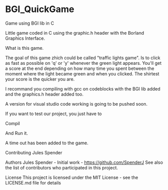 # BGI_QuickGame
Game using BGI lib in C

Little game coded in C using the graphic.h header with the Borland Graphics Interface.

What is this game.

The goal of this game zhich could be called "traffic lights game". Is to click as fast as possible on 'q' or 'y' whenever the green light appears. You'll get a score at the end depending on how many time you spent between the moment where the light became green and when you clicked. The shirtest your score is the quicker you are.

I recommand you compiling with gcc on codeblocks with the BGI lib added and the graphics.h header added too.

A version for visual studio code working is going to be pushed soon.

If you want to test our project, you just have to

Compil

And Run it.

A time out has been added to the game.

Contributing
Jules Spender

Authors
Jules Spender - Initial work - https://github.com/SpenderJ
See also the list of contributors who participated in this project.

License
This project is licensed under the MIT License - see the LICENSE.md file for details
